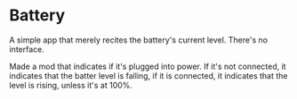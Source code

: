 # Battery
A simple app that merely recites the battery's current level.  There's no interface.   

Made a mod that indicates if it's plugged into power.  If it's not connected, it indicates that the batter level is falling, if it is connected, it indicates that the level is rising, unless it's at 100%.


